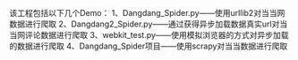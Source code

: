 该工程包括以下几个Demo：
1、Dangdang_Spider.py——使用urllib2对当当网数据进行爬取
2、Dangdang2_Spider.py——通过获得异步加载数据真实url对当当网评论数据进行爬取
3、webkit_test.py——使用模拟浏览器的方式对异步加载的数据进行爬取
4、Dangdang_Spider项目——使用scrapy对当当数据进行爬取